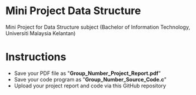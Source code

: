# Mini Project Data Structure

Mini Project for Data Structure subject (Bachelor of Information Technology, Universiti Malaysia Kelantan)

# Instructions

- Save your PDF file as "__Group_Number_Project_Report.pdf__"
- Save your code program as "__Group_Number_Source_Code.c__"
- Upload your project report and code via this GitHub repository